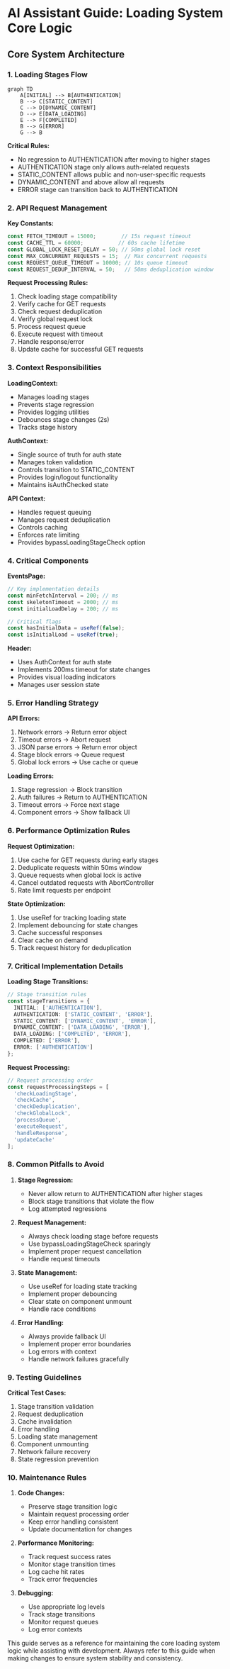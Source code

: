 # AI Assistant Guide: Loading System Core Logic

## Core System Architecture

### 1. Loading Stages Flow
```mermaid
graph TD
    A[INITIAL] --> B[AUTHENTICATION]
    B --> C[STATIC_CONTENT]
    C --> D[DYNAMIC_CONTENT]
    D --> E[DATA_LOADING]
    E --> F[COMPLETED]
    B --> G[ERROR]
    G --> B
```

**Critical Rules:**
- No regression to AUTHENTICATION after moving to higher stages
- AUTHENTICATION stage only allows auth-related requests
- STATIC_CONTENT allows public and non-user-specific requests
- DYNAMIC_CONTENT and above allow all requests
- ERROR stage can transition back to AUTHENTICATION

### 2. API Request Management

**Key Constants:**
```typescript
const FETCH_TIMEOUT = 15000;        // 15s request timeout
const CACHE_TTL = 60000;           // 60s cache lifetime
const GLOBAL_LOCK_RESET_DELAY = 50; // 50ms global lock reset
const MAX_CONCURRENT_REQUESTS = 15;  // Max concurrent requests
const REQUEST_QUEUE_TIMEOUT = 10000; // 10s queue timeout
const REQUEST_DEDUP_INTERVAL = 50;   // 50ms deduplication window
```

**Request Processing Rules:**
1. Check loading stage compatibility
2. Verify cache for GET requests
3. Check request deduplication
4. Verify global request lock
5. Process request queue
6. Execute request with timeout
7. Handle response/error
8. Update cache for successful GET requests

### 3. Context Responsibilities

**LoadingContext:**
- Manages loading stages
- Prevents stage regression
- Provides logging utilities
- Debounces stage changes (2s)
- Tracks stage history

**AuthContext:**
- Single source of truth for auth state
- Manages token validation
- Controls transition to STATIC_CONTENT
- Provides login/logout functionality
- Maintains isAuthChecked state

**API Context:**
- Handles request queuing
- Manages request deduplication
- Controls caching
- Enforces rate limiting
- Provides bypassLoadingStageCheck option

### 4. Critical Components

**EventsPage:**
```typescript
// Key implementation details
const minFetchInterval = 200; // ms
const skeletonTimeout = 2000; // ms
const initialLoadDelay = 200; // ms

// Critical flags
const hasInitialData = useRef(false);
const isInitialLoad = useRef(true);
```

**Header:**
- Uses AuthContext for auth state
- Implements 200ms timeout for state changes
- Provides visual loading indicators
- Manages user session state

### 5. Error Handling Strategy

**API Errors:**
1. Network errors → Return error object
2. Timeout errors → Abort request
3. JSON parse errors → Return error object
4. Stage block errors → Queue request
5. Global lock errors → Use cache or queue

**Loading Errors:**
1. Stage regression → Block transition
2. Auth failures → Return to AUTHENTICATION
3. Timeout errors → Force next stage
4. Component errors → Show fallback UI

### 6. Performance Optimization Rules

**Request Optimization:**
1. Use cache for GET requests during early stages
2. Deduplicate requests within 50ms window
3. Queue requests when global lock is active
4. Cancel outdated requests with AbortController
5. Rate limit requests per endpoint

**State Optimization:**
1. Use useRef for tracking loading state
2. Implement debouncing for state changes
3. Cache successful responses
4. Clear cache on demand
5. Track request history for deduplication

### 7. Critical Implementation Details

**Loading Stage Transitions:**
```typescript
// Stage transition rules
const stageTransitions = {
  INITIAL: ['AUTHENTICATION'],
  AUTHENTICATION: ['STATIC_CONTENT', 'ERROR'],
  STATIC_CONTENT: ['DYNAMIC_CONTENT', 'ERROR'],
  DYNAMIC_CONTENT: ['DATA_LOADING', 'ERROR'],
  DATA_LOADING: ['COMPLETED', 'ERROR'],
  COMPLETED: ['ERROR'],
  ERROR: ['AUTHENTICATION']
};
```

**Request Processing:**
```typescript
// Request processing order
const requestProcessingSteps = [
  'checkLoadingStage',
  'checkCache',
  'checkDeduplication',
  'checkGlobalLock',
  'processQueue',
  'executeRequest',
  'handleResponse',
  'updateCache'
];
```

### 8. Common Pitfalls to Avoid

1. **Stage Regression:**
   - Never allow return to AUTHENTICATION after higher stages
   - Block stage transitions that violate the flow
   - Log attempted regressions

2. **Request Management:**
   - Always check loading stage before requests
   - Use bypassLoadingStageCheck sparingly
   - Implement proper request cancellation
   - Handle request timeouts

3. **State Management:**
   - Use useRef for loading state tracking
   - Implement proper debouncing
   - Clear state on component unmount
   - Handle race conditions

4. **Error Handling:**
   - Always provide fallback UI
   - Implement proper error boundaries
   - Log errors with context
   - Handle network failures gracefully

### 9. Testing Guidelines

**Critical Test Cases:**
1. Stage transition validation
2. Request deduplication
3. Cache invalidation
4. Error handling
5. Loading state management
6. Component unmounting
7. Network failure recovery
8. State regression prevention

### 10. Maintenance Rules

1. **Code Changes:**
   - Preserve stage transition logic
   - Maintain request processing order
   - Keep error handling consistent
   - Update documentation for changes

2. **Performance Monitoring:**
   - Track request success rates
   - Monitor stage transition times
   - Log cache hit rates
   - Track error frequencies

3. **Debugging:**
   - Use appropriate log levels
   - Track stage transitions
   - Monitor request queues
   - Log error contexts

This guide serves as a reference for maintaining the core loading system logic while assisting with development. Always refer to this guide when making changes to ensure system stability and consistency. 